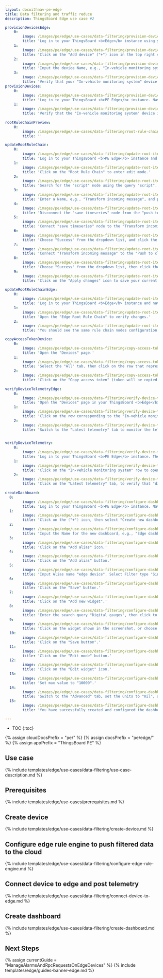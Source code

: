 ```yaml
---
layout: docwithnav-pe-edge
title: Data filtering and traffic reduce
description: ThingsBoard Edge use case #2

provisionDevicesEdge:
    0:
        image: /images/pe/edge/use-cases/data-filtering/provision-devices-item-1.png
        title: 'Log in to your ThingsBoard <b>Edge</b> instance using your credentials. Navigate to the "Devices" page.'
    1:
        image: /images/pe/edge/use-cases/data-filtering/provision-devices-item-2.png
        title: 'Click on the "Add device" ("+") icon in the top right corner of the table to create a device. Then click "Add new device".'
    2:
        image: /images/pe/edge/use-cases/data-filtering/provision-devices-item-3.png
        title: 'Input the device Name, e.g., "In-vehicle monitoring system". Then click the "Add" button.'
    3:
        image: /images/pe/edge/use-cases/data-filtering/provision-devices-item-4.png
        title: 'Verify that your "In-vehicle monitoring system" device is listed in the devices table.'
provisionDevices:    
    0:
        image: /images/pe/edge/use-cases/data-filtering/provision-devices-item-6.png
        title: 'Log in to your ThingsBoard <b>PE Edge</b> instance. Navigate to the "Devices" page.'
    1:
        image: /images/pe/edge/use-cases/data-filtering/provision-devices-item-7.png
        title: 'Verify that the "In-vehicle monitoring system" device is listed in the devices list.'
        
rootRuleChainPreview:
    0:
        image: /images/pe/edge/use-cases/data-filtering/root-rule-chain.png
        title: ''

updateRootRuleChain:
    0:
        image: /images/pe/edge/use-cases/data-filtering/update-root-item-1.png
        title: 'Log in to your ThingsBoard <b>PE Edge</b> instance and navigate to the "Rule chains" page.'
    1:
        image: /images/pe/edge/use-cases/data-filtering/update-root-item-2.png
        title: 'Click on the "Root Rule Chain" to enter edit mode.'
    2:
        image: /images/pe/edge/use-cases/data-filtering/update-root-item-3.png
        title: 'Search for the "script" node using the query "script". Drag the "Transformation" node into the rule chain.'
    3:
        image: /images/pe/edge/use-cases/data-filtering/update-root-item-4.png
        title: 'Enter a Name, e.g., "Transform incoming message", and paste the JavaScript code (from the snippet above) to process only the "distance" readings parameter. Click "Add" to proceed.'
    4:
        image: /images/pe/edge/use-cases/data-filtering/update-root-item-5.png
        title: 'Disconnect the "save timeseries" node from the "push to cloud" node.'
    5:
        image: /images/pe/edge/use-cases/data-filtering/update-root-item-6.png
        title: 'Connect "save timeseries" node to the "Transform incoming message" node.'
    6:
        image: /images/pe/edge/use-cases/data-filtering/update-root-item-7.png
        title: 'Choose "Success" from the dropdown list, and click the "Add" button.'
    7:
        image: /images/pe/edge/use-cases/data-filtering/update-root-item-8.png
        title: 'Connect "Transform incoming message" to the "Push to cloud" node.'
    8:
        image: /images/pe/edge/use-cases/data-filtering/update-root-item-9.png
        title: 'Choose "Success" from the dropdown list, then click the "Add" button to establish the connection.'
    9:
        image: /images/pe/edge/use-cases/data-filtering/update-root-item-10.png
        title: 'Click on the "Apply changes" icon to save your current progress.'
         
updateRootRuleChainEdge:
    0:
        image: /images/pe/edge/use-cases/data-filtering/update-root-item-11.png
        title: 'Log in to your ThingsBoard <b>Edge</b> instance and navigate to the "Devices" page.'
    1:
        image: /images/pe/edge/use-cases/data-filtering/update-root-item-12.png
        title: 'Open the "Edge Root Rule Chain" to verify changes.'
    2:
        image: /images/pe/edge/use-cases/data-filtering/update-root-item-13.png
        title: 'You should see the same rule chain nodes configuration as on the cloud.'

copyAccessTokenDevice:
    0:
        image: /images/pe/edge/use-cases/data-filtering/copy-access-token-item-1.png
        title: 'Open the "Devices" page.'
    1:
        image: /images/pe/edge/use-cases/data-filtering/copy-access-token-item-2.png
        title: 'Select the "All" tab, then click on the row that represents the "In-vehicle monitoring system" device in the table to open its details.'
    2:
        image: /images/pe/edge/use-cases/data-filtering/copy-access-token-item-3.png
        title: 'Click on the "Copy access token" (token will be copied to your clipboard).'
    
verifyDeviceTelemetryEdge:
    0:
        image: /images/pe/edge/use-cases/data-filtering/verify-device-telemetry-item-1.png
        title: 'Open the "Devices" page in your ThingsBoard <b>Edge</b> instance.'
    1:
        image: /images/pe/edge/use-cases/data-filtering/verify-device-telemetry-item-2.png
        title: 'Click on the row corresponding to the "In-vehicle monitoring system" device in the table to view its details.'
    2:
        image: /images/pe/edge/use-cases/data-filtering/verify-device-telemetry-item-3.png
        title: 'Switch to the "Latest telemetry" tab to monitor the telemetry data generated by the Python script in real-time'
    

verifyDeviceTelemetry:
    0:
        image: /images/pe/edge/use-cases/data-filtering/verify-device-telemetry-item-5.png
        title: 'Log in to your ThingsBoard <b>PE Edge</b> instance. Then navigate to the "Devices" page.' 
    1:
        image: /images/pe/edge/use-cases/data-filtering/verify-device-telemetry-item-6.png
        title: 'Click on the "In-vehicle monitoring system" row to open the device details.'
    2:
        image: /images/pe/edge/use-cases/data-filtering/verify-device-telemetry-item-7.png
        title: 'Click on the "Latest telemetry" tab, to verify that "distance readings" are pushed successfully from the <b>PE Edge</b> to the cloud.'
    
createDashboard:
  0:
        image: /images/pe/edge/use-cases/data-filtering/configure-dashboards-item-1.png
        title: 'Log in to your ThingsBoard <b>PE Edge</b> instance. Navigate to "Dashboards" page.'
  1:
        image: /images/pe/edge/use-cases/data-filtering/configure-dashboards-item-2.png
        title: 'Click on the ("+") icon, then select "Create new dashboard"'
  2:
        image: /images/pe/edge/use-cases/data-filtering/configure-dashboards-item-3.png
        title: 'Input the Name for the new dashboard, e.g., "Edge dashboards", then click the "Add" button.'
  3:
        image: /images/pe/edge/use-cases/data-filtering/configure-dashboards-item-4.png
        title: 'Click on the "Add alias" icon.'
  4:
        image: /images/pe/edge/use-cases/data-filtering/configure-dashboards-item-5.png
        title: 'Click on the "Add alias" button.'
  5:
        image: /images/pe/edge/use-cases/data-filtering/configure-dashboards-item-6.png
        title: 'Input Alias name "edge device". Select Filter type "Single entity", type "Device", and Device "In-vehicle monitoring system". Then click on the "Add" button.'
  6:
        image: /images/pe/edge/use-cases/data-filtering/configure-dashboards-item-7.png
        title: 'Click on the "Save" button.'
  7:
        image: /images/pe/edge/use-cases/data-filtering/configure-dashboards-item-8.png
        title: 'Click on the "Add new widget".'
  8:
        image: /images/pe/edge/use-cases/data-filtering/configure-dashboards-item-9.png
        title: 'Enter the search query "Digital gauges", then click to select the widget from the search results.'
  9:
        image: /images/pe/edge/use-cases/data-filtering/configure-dashboards-item-10.png
        title: 'Click on the widget shown in the screenshot, or choose another one according to your preference.'
  10:
        image: /images/pe/edge/use-cases/data-filtering/configure-dashboards-item-11.png
        title: 'Click on the "Save button".'
  11:
        image: /images/pe/edge/use-cases/data-filtering/configure-dashboards-item-12.png
        title: 'Click on the "Edit mode" button.'
  12:
        image: /images/pe/edge/use-cases/data-filtering/configure-dashboards-item-13.png
        title: 'Click on the "Edit widget" icon.'
  13:
        image: /images/pe/edge/use-cases/data-filtering/configure-dashboards-item-14.png
        title: 'Set max value to "10000".'
  14:
        image: /images/pe/edge/use-cases/data-filtering/configure-dashboards-item-15.png
        title: 'Switch to the "Advanced" tab, set the units to "mil", and click the "Apply" button.'
  15:  
        image: /images/pe/edge/use-cases/data-filtering/configure-dashboards-item-16.png
        title: 'You have successfully created and configured the dashboard.'

---
```

* TOC
{:toc}

{% assign cloudDocsPrefix = "pe/" %}
{% assign docsPrefix = "pe/edge/" %}
{% assign appPrefix = "ThingsBoard PE" %}

## Use case

{% include templates/edge/use-cases/data-filtering/use-case-description.md %}

## Prerequisites

{% include templates/edge/use-cases/prerequisites.md %}

## Create device

{% include templates/edge/use-cases/data-filtering/create-device.md %}

## Configure edge rule engine to push filtered data to the cloud

{% include templates/edge/use-cases/data-filtering/configure-edge-rule-engine.md %}

## Connect device to edge and post telemetry

{% include templates/edge/use-cases/data-filtering/connect-device-to-edge.md %}

## Create dashboard

{% include templates/edge/use-cases/data-filtering/create-dashboard.md %}

## Next Steps

{% assign currentGuide = "ManageAlarmsAndRpcRequestsOnEdgeDevices" %}
{% include templates/edge/guides-banner-edge.md %}